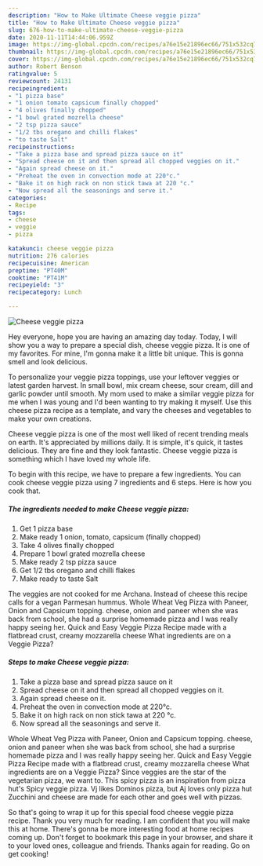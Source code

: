 ```yaml
---
description: "How to Make Ultimate Cheese veggie pizza"
title: "How to Make Ultimate Cheese veggie pizza"
slug: 676-how-to-make-ultimate-cheese-veggie-pizza
date: 2020-11-11T14:44:06.959Z
image: https://img-global.cpcdn.com/recipes/a76e15e21896ec66/751x532cq70/cheese-veggie-pizza-recipe-main-photo.jpg
thumbnail: https://img-global.cpcdn.com/recipes/a76e15e21896ec66/751x532cq70/cheese-veggie-pizza-recipe-main-photo.jpg
cover: https://img-global.cpcdn.com/recipes/a76e15e21896ec66/751x532cq70/cheese-veggie-pizza-recipe-main-photo.jpg
author: Robert Benson
ratingvalue: 5
reviewcount: 24131
recipeingredient:
- "1 pizza base"
- "1 onion tomato capsicum finally chopped"
- "4 olives finally chopped"
- "1 bowl grated mozrella cheese"
- "2 tsp pizza sauce"
- "1/2 tbs oregano and chilli flakes"
- "to taste Salt"
recipeinstructions:
- "Take a pizza base and spread pizza sauce on it"
- "Spread cheese on it and then spread all chopped veggies on it."
- "Again spread cheese on it."
- "Preheat the oven in convection mode at 220°c."
- "Bake it on high rack on non stick tawa at 220 °c."
- "Now spread all the seasonings and serve it."
categories:
- Recipe
tags:
- cheese
- veggie
- pizza

katakunci: cheese veggie pizza 
nutrition: 276 calories
recipecuisine: American
preptime: "PT40M"
cooktime: "PT41M"
recipeyield: "3"
recipecategory: Lunch

---
```



![Cheese veggie pizza](https://img-global.cpcdn.com/recipes/a76e15e21896ec66/751x532cq70/cheese-veggie-pizza-recipe-main-photo.jpg)

Hey everyone, hope you are having an amazing day today. Today, I will show you a way to prepare a special dish, cheese veggie pizza. It is one of my favorites. For mine, I'm gonna make it a little bit unique. This is gonna smell and look delicious.

To personalize your veggie pizza toppings, use your leftover veggies or latest garden harvest. In small bowl, mix cream cheese, sour cream, dill and garlic powder until smooth. My mom used to make a similar veggie pizza for me when I was young and I&#39;d been wanting to try making it myself. Use this cheese pizza recipe as a template, and vary the cheeses and vegetables to make your own creations.

Cheese veggie pizza is one of the most well liked of recent trending meals on earth. It's appreciated by millions daily. It is simple, it's quick, it tastes delicious. They are fine and they look fantastic. Cheese veggie pizza is something which I have loved my whole life.


To begin with this recipe, we have to prepare a few ingredients. You can cook cheese veggie pizza using 7 ingredients and 6 steps. Here is how you cook that.

<!--inarticleads1-->

##### The ingredients needed to make Cheese veggie pizza:

1. Get 1 pizza base
1. Make ready 1 onion, tomato, capsicum (finally chopped)
1. Take 4 olives finally chopped
1. Prepare 1 bowl grated mozrella cheese
1. Make ready 2 tsp pizza sauce
1. Get 1/2 tbs oregano and chilli flakes
1. Make ready to taste Salt


The veggies are not cooked for me Archana. Instead of cheese this recipe calls for a vegan Parmesan hummus. Whole Wheat Veg Pizza with Paneer, Onion and Capsicum topping. cheese, onion and paneer when she was back from school, she had a surprise homemade pizza and I was really happy seeing her. Quick and Easy Veggie Pizza Recipe made with a flatbread crust, creamy mozzarella cheese What ingredients are on a Veggie Pizza? 

<!--inarticleads2-->

##### Steps to make Cheese veggie pizza:

1. Take a pizza base and spread pizza sauce on it
1. Spread cheese on it and then spread all chopped veggies on it.
1. Again spread cheese on it.
1. Preheat the oven in convection mode at 220°c.
1. Bake it on high rack on non stick tawa at 220 °c.
1. Now spread all the seasonings and serve it.


Whole Wheat Veg Pizza with Paneer, Onion and Capsicum topping. cheese, onion and paneer when she was back from school, she had a surprise homemade pizza and I was really happy seeing her. Quick and Easy Veggie Pizza Recipe made with a flatbread crust, creamy mozzarella cheese What ingredients are on a Veggie Pizza? Since veggies are the star of the vegetarian pizza, we want to. This spicy pizza is an inspiration from pizza hut&#39;s Spicy veggie pizza. Vj likes Dominos pizza, but Aj loves only pizza hut Zucchini and cheese are made for each other and goes well with pizzas. 

So that's going to wrap it up for this special food cheese veggie pizza recipe. Thank you very much for reading. I am confident that you will make this at home. There's gonna be more interesting food at home recipes coming up. Don't forget to bookmark this page in your browser, and share it to your loved ones, colleague and friends. Thanks again for reading. Go on get cooking!
